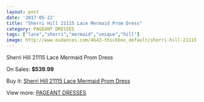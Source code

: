 ```yaml
---
layout: post
date: '2017-05-22'
title: "Sherri Hill 21115 Lace Mermaid Prom Dress"
category: PAGEANT DRESSES
tags: ["lace","sherri","mermaid","unique","hill"]
image: http://www.eudances.com/4643-thickbox_default/sherri-hill-21115-lace-mermaid-prom-dress.jpg
---
```

Sherri Hill 21115 Lace Mermaid Prom Dress

On Sales: **$539.99**
<a href="https://www.eudances.com/en/pageant-dresses/1562-sherri-hill-21115-lace-mermaid-prom-dress.html"><amp-img layout="responsive" width="600" height="600" src="//www.eudances.com/4643-thickbox_default/sherri-hill-21115-lace-mermaid-prom-dress.jpg" alt="Sherri Hill 21115 Lace Mermaid Prom Dress 0" /></a>

Buy it: [Sherri Hill 21115 Lace Mermaid Prom Dress](https://www.eudances.com/en/pageant-dresses/1562-sherri-hill-21115-lace-mermaid-prom-dress.html "Sherri Hill 21115 Lace Mermaid Prom Dress")

View more: [PAGEANT DRESSES](https://www.eudances.com/en/16-pageant-dresses "PAGEANT DRESSES")